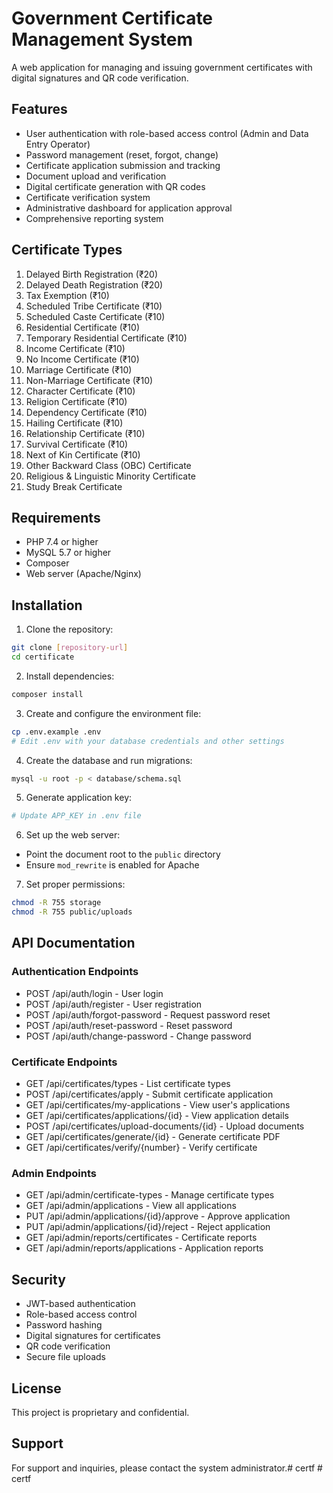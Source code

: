 # Government Certificate Management System

A web application for managing and issuing government certificates with digital signatures and QR code verification.

## Features

- User authentication with role-based access control (Admin and Data Entry Operator)
- Password management (reset, forgot, change)
- Certificate application submission and tracking
- Document upload and verification
- Digital certificate generation with QR codes
- Certificate verification system
- Administrative dashboard for application approval
- Comprehensive reporting system

## Certificate Types

1. Delayed Birth Registration (₹20)
2. Delayed Death Registration (₹20)
3. Tax Exemption (₹10)
4. Scheduled Tribe Certificate (₹10)
5. Scheduled Caste Certificate (₹10)
6. Residential Certificate (₹10)
7. Temporary Residential Certificate (₹10)
8. Income Certificate (₹10)
9. No Income Certificate (₹10)
10. Marriage Certificate (₹10)
11. Non-Marriage Certificate (₹10)
12. Character Certificate (₹10)
13. Religion Certificate (₹10)
14. Dependency Certificate (₹10)
15. Hailing Certificate (₹10)
16. Relationship Certificate (₹10)
17. Survival Certificate (₹10)
18. Next of Kin Certificate (₹10)
19. Other Backward Class (OBC) Certificate
20. Religious & Linguistic Minority Certificate
21. Study Break Certificate

## Requirements

- PHP 7.4 or higher
- MySQL 5.7 or higher
- Composer
- Web server (Apache/Nginx)

## Installation

1. Clone the repository:
```bash
git clone [repository-url]
cd certificate
```

2. Install dependencies:
```bash
composer install
```

3. Create and configure the environment file:
```bash
cp .env.example .env
# Edit .env with your database credentials and other settings
```

4. Create the database and run migrations:
```bash
mysql -u root -p < database/schema.sql
```

5. Generate application key:
```bash
# Update APP_KEY in .env file
```

6. Set up the web server:
- Point the document root to the `public` directory
- Ensure `mod_rewrite` is enabled for Apache

7. Set proper permissions:
```bash
chmod -R 755 storage
chmod -R 755 public/uploads
```

## API Documentation

### Authentication Endpoints
- POST /api/auth/login - User login
- POST /api/auth/register - User registration
- POST /api/auth/forgot-password - Request password reset
- POST /api/auth/reset-password - Reset password
- POST /api/auth/change-password - Change password

### Certificate Endpoints
- GET /api/certificates/types - List certificate types
- POST /api/certificates/apply - Submit certificate application
- GET /api/certificates/my-applications - View user's applications
- GET /api/certificates/applications/{id} - View application details
- POST /api/certificates/upload-documents/{id} - Upload documents
- GET /api/certificates/generate/{id} - Generate certificate PDF
- GET /api/certificates/verify/{number} - Verify certificate

### Admin Endpoints
- GET /api/admin/certificate-types - Manage certificate types
- GET /api/admin/applications - View all applications
- PUT /api/admin/applications/{id}/approve - Approve application
- PUT /api/admin/applications/{id}/reject - Reject application
- GET /api/admin/reports/certificates - Certificate reports
- GET /api/admin/reports/applications - Application reports

## Security

- JWT-based authentication
- Role-based access control
- Password hashing
- Digital signatures for certificates
- QR code verification
- Secure file uploads

## License

This project is proprietary and confidential.

## Support

For support and inquiries, please contact the system administrator.#   c e r t f  
 #   c e r t f  
 